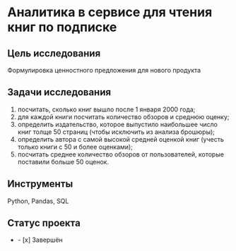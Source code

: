 # Аналитика в сервисе для чтения книг по подписке     
## Цель исследования
Формулировка ценностного предложения для нового продукта  
## Задачи исследования  
1. посчитать, сколько книг вышло после 1 января 2000 года;  
2. для каждой книги посчитать количество обзоров и среднюю оценку;  
3. определить издательство, которое выпустило наибольшее число книг толще 50 страниц (чтобы исключить из анализа брошюры);  
4. определить автора с самой высокой средней оценкой книг (учесть только книги с 50 и более оценками);  
5. посчитать среднее количество обзоров от пользователей, которые поставили больше 50 оценок.  
## Инструменты
Python, Pandas, SQL
## Статус проекта
<ul><li>- [x] Завершён</li>
